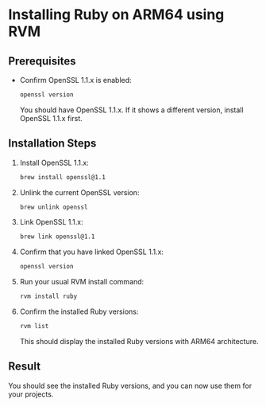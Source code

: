 # Installing Ruby on ARM64 using RVM

## Prerequisites

- Confirm OpenSSL 1.1.x is enabled:
  ```bash
  openssl version
  ```

  You should have OpenSSL 1.1.x. If it shows a different version, install OpenSSL 1.1.x first.

## Installation Steps

1. Install OpenSSL 1.1.x:
   ```bash
   brew install openssl@1.1
   ```

2. Unlink the current OpenSSL version:
   ```bash
   brew unlink openssl
   ```

3. Link OpenSSL 1.1.x:
   ```bash
   brew link openssl@1.1
   ```

4. Confirm that you have linked OpenSSL 1.1.x:
   ```bash
   openssl version
   ```

5. Run your usual RVM install command:
   ```bash
   rvm install ruby
   ```

6. Confirm the installed Ruby versions:
   ```bash
   rvm list
   ```

   This should display the installed Ruby versions with ARM64 architecture.

## Result

You should see the installed Ruby versions, and you can now use them for your projects.
